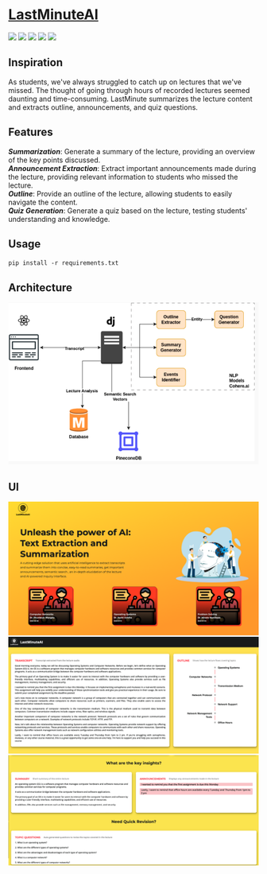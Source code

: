 # [LastMinuteAI](https://lastminuteai.netlify.app)
<a><img src="https://img.shields.io/badge/Django-092E20?style=plastic&logo=django&logoColor=white"></a>
<a><img src="https://img.shields.io/badge/React-20232A?style=plastic&logo=react&logoColor=61DAFB"></a>
<a><img src="https://img.shields.io/badge/Python-3776AB?style=plastic&logo=python&logoColor=white"></a>
<a><img src="https://img.shields.io/badge/SQLite-07405E?style=plastic&logo=sqlite&logoColor=white"></a>
<a><img src="https://img.shields.io/badge/Made%20with-cohere.ai-black?style=plastic&logoColor=white"></a>

## Inspiration

As students, we've always struggled to catch up on lectures that we've missed. The thought of going through hours of recorded lectures seemed daunting and time-consuming. LastMinute summarizes the lecture content and extracts outline, announcements, and quiz questions.

## Features

**_Summarization_**: Generate a summary of the lecture, providing an overview of the key points discussed.   
**_Announcement Extraction_**: Extract important announcements made during the lecture, providing relevant information to students who missed the lecture.   
**_Outline_**: Provide an outline of the lecture, allowing students to easily navigate the content.  
**_Quiz Generation_**: Generate a quiz based on the lecture, testing students' understanding and knowledge.  

## Usage

```
pip install -r requirements.txt
```

## Architecture
![Architecture](images/architecture.png)



## UI
![Homepage](images/homepage.png)
![Lecture#1](images/lecture1.png)
![Lecture#2](images/lecture2.png)



